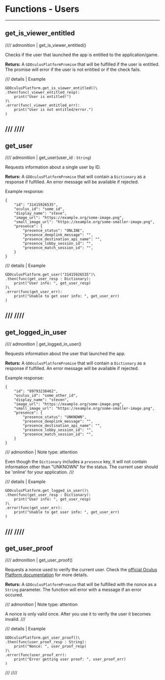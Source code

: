 # Functions - Users
------
## get_is_viewer_entitled
//// admonition | get_is_viewer_entitled()

Checks if the user that launched the app is entitled to the application/game.

**Returs:** A `GDOculusPlatformPromise` that will be fulfilled if the user is entitled. The promise will error if the user is not entitled or if the check fails.

/// details | Example
```
GDOculusPlatform.get_is_viewer_entitled()\
.then(func(_viewer_entitled_resp):
    print("User is entitled!")
)\
.error(func(_viewer_entitled_err):
    print("User is not entitled/error.")
)
```
///
////
---
## get_user
//// admonition | get_user(user_id : `String`)

Requests information about a single user by ID.

**Returs:** A `GDOculusPlatformPromise` that will contain a `Dictionary` as a response if fulfilled. An error message will be available if rejected.

Example response:
```
{
    "id": "31415926535",
    "oculus_id": "some_id",
    "display_name": "steve",
    "image_url": "https://example.org/some-image.png",
    "small_image_url": "https://example.org/some-smaller-image.png",
    "presence": {
        "presence_status": "ONLINE",
        "presence_deeplink_message": "",
        "presence_destination_api_name": "",
        "presence_lobby_session_id": "",
        "presence_match_session_id": "",
    }
}
```

/// details | Example
```
GDOculusPlatform.get_user("31415926535")\
.then(func(get_user_resp : Dictionary):
    print("User info: ", get_user_resp)
)\
.error(func(get_user_err):
    print("Unable to get user info: ", get_user_err)
)
```
///
////
---
## get_logged_in_user
//// admonition | get_logged_in_user()

Requests information about the user that launched the app.

**Returs:** A `GDOculusPlatformPromise` that will contain a `Dictionary` as a response if fulfilled. An error message will be available if rejected.

Example response:
```
{
    "id": "89793238462",
    "oculus_id": "some_other_id",
    "display_name": "steven",
    "image_url": "https://example.org/some-image.png",
    "small_image_url": "https://example.org/some-smaller-image.png",
    "presence": {
        "presence_status": "UNKNOWN",
        "presence_deeplink_message": "",
        "presence_destination_api_name": "",
        "presence_lobby_session_id": "",
        "presence_match_session_id": "",
    }
}
```
/// admonition | Note
    type: attention

Even though the `Dictionary` includes a `presence` key, it will not contain information other than "UNKNOWN" for the status. The current user should be 'online' for your application.
///

/// details | Example
```
GDOculusPlatform.get_logged_in_user()\
.then(func(get_user_resp : Dictionary):
    print("User info: ", get_user_resp)
)\
.error(func(get_user_err):
    print("Unable to get user info: ", get_user_err)
)
```
///
////
---
## get_user_proof
//// admonition | get_user_proof()

Requests a nonce used to verify the current user. Check the [official Oculus Platform documentation](https://developer.oculus.com/documentation/native/ps-ownership/) for more details.

**Returs:** A `GDOculusPlatformPromise` that will be fulfilled with the nonce as a `String` parameter. The function will error with a message if an error occured.

/// admonition | Note
    type: attention

A nonce is only valid once. After you use it to verify the user it becomes invalid.
///

/// details | Example
```
GDOculusPlatform.get_user_proof()\
.then(func(user_proof_resp : String):
    print("Nonce: ", user_proof_resp)
)\
.error(func(user_proof_err):
    print("Error getting user proof: ", user_proof_err)
)
```
///
////